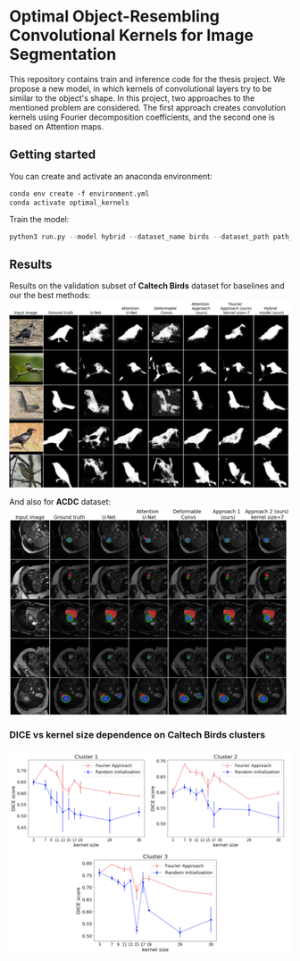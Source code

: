 # Optimal Object-Resembling Convolutional Kernels for Image Segmentation

This repository contains train and inference code for the thesis project. 
We propose a new model, in which kernels of convolutional layers try to be similar to the object's shape. In this project, two approaches to the mentioned problem are considered. The first approach creates convolution kernels using Fourier decomposition coefficients, and the second one is based on Attention maps.


## Getting started
You can create and activate an anaconda environment:
```commandline
conda env create -f environment.yml
conda activate optimal_kernels
```

Train the model:
```python
python3 run.py --model hybrid --dataset_name birds --dataset_path path_to/Caltech-Birds
```

## Results
Results on the validation subset of **Caltech Birds** dataset for baselines and our the best methods:
<img src="imgs/birds.png" width="800">

And also for **ACDC** dataset:
<img src="imgs/acdc.png" width="800">

### DICE vs kernel size dependence on Caltech Birds clusters
<img src="imgs/plots_birds.png" width="700">
